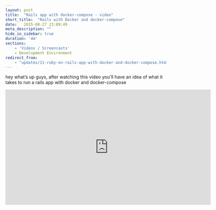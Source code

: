 ```yaml
---
layout: post
title:  "Rails app with docker-compose - video"
short_title:  "Rails with Docker and docker-compose"
date:   2015-08-27 23:09:49
meta_description: ""
hide_in_sidebar: true
duration: '4m'
sections:
    - 'Videos / Screencasts'
    - Development Environment
redirect_from:
    - "updates/11-ruby-on-rails-app-with-docker-and-docker-compose.html"
---
```


hey what’s up guys, after watching this video you'll have an idea of what it takes to run a rails app with docker and docker-compose

<iframe width="640" height="360" src="https://www.youtube.com/embed/LAnJ1O4tgx0?rel=0" frameborder="0" allowfullscreen></iframe>